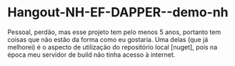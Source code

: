 # Hangout-NH-EF-DAPPER--demo-nh

Pessoal, perdão, mas esse projeto tem pelo menos 5 anos, portanto tem coisas que não estão da forma como eu gostaria. Uma delas (que já melhorei) é o aspecto de utilização do repositório local [nuget], pois na época meu servidor de build não tinha acesso à internet.
